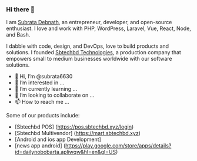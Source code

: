 ### Hi there 👋

I am [Subrata Debnath](https://subrata6630.github.io), an entrepreneur, developer, and open-source enthusiast. I love and work with PHP, WordPress, Laravel, Vue, React, Node, and Bash.

I dabble with code, design, and DevOps, love to build products and solutions. I founded [Sbtechbd Technologies](https://sbtechbd.xyz/), a production company that empowers small to medium businesses worldwide with our software solutions.

- 👋 Hi, I’m @subrata6630
- 👀 I’m interested in ...
- 🌱 I’m currently learning ...
- 💞️ I’m looking to collaborate on ...
- 📫 How to reach me ...

<!---
subrata6630/subrata6630 is a ✨ special ✨ repository because its `README.md` (this file) appears on your GitHub profile.
You can click the Preview link to take a look at your changes.
--->

Some of our products include:
- [Sbtechbd POS] (https://pos.sbtechbd.xyz/login)
- [Sbtechbd Multivendor] (https://mart.sbtechbd.xyz)
- [Android and ios app Development]
- [news app android] (https://play.google.com/store/apps/details?id=dailynobobarta.apliwqw&hl=en&gl=US)

